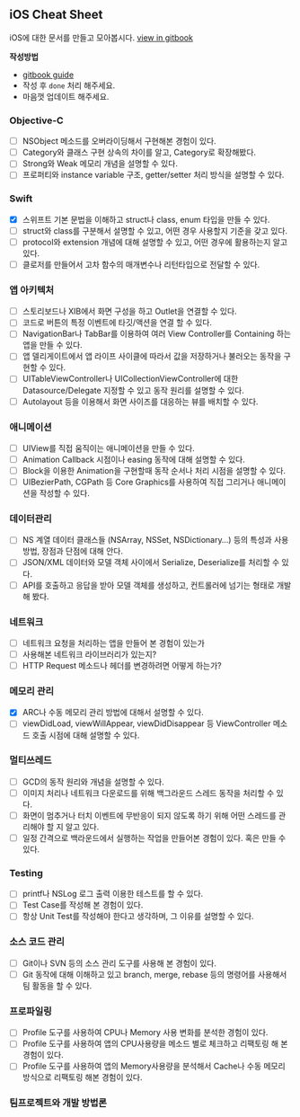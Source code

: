 ## iOS Cheat Sheet

iOS에 대한 문서를 만들고 모아봅시다.
[view in gitbook](https://hoemoon.gitbooks.io/ios-cheat-sheet/)

**작성방법**
- [gitbook guide](https://toolchain.gitbook.com/pages.html)
- 작성 후 `done` 처리 해주세요.
- 마음껏 업데이트 해주세요.

### Objective-C
- [ ] NSObject 메소드를 오버라이딩해서 구현해본 경험이 있다.
- [ ] Category와 클래스 구현 상속의 차이를 알고, Category로 확장해봤다.
- [ ] Strong와 Weak 메모리 개념을 설명할 수 있다.
- [ ] 프로퍼티와 instance variable 구조, getter/setter 처리 방식을 설명할 수 있다.

### Swift
- [x] 스위프트 기본 문법을 이해하고 struct나 class, enum 타입을 만들 수 있다.
- [ ] struct와 class를 구분해서 설명할 수 있고, 어떤 경우 사용할지 기준을 갖고 있다.
- [ ] protocol와 extension 개념에 대해 설명할 수 있고, 어떤 경우에 활용하는지 알고 있다.
- [ ] 클로저를 만들어서 고차 함수의 매개변수나 리턴타입으로 전달할 수 있다.

### 앱 아키텍처
- [ ] 스토리보드나 XIB에서 화면 구성을 하고 Outlet을 연결할 수 있다.
- [ ] 코드로 버튼의 특정 이벤트에 타깃/액션을 연결 할 수 있다.
- [ ] NavigationBar나 TabBar를 이용하여 여러 View Controller를 Containing 하는 앱을 만들 수 있다.
- [ ] 앱 델리게이트에서 앱 라이프 사이클에 따라서 값을 저장하거나 불러오는 동작을 구현할 수 있다.
- [ ] UITableViewController나 UICollectionViewController에 대한 Datasource/Delegate 지정할 수 있고 동작 원리를 설명할 수 있다.
- [ ] Autolayout 등을 이용해서 화면 사이즈를 대응하는 뷰를 배치할 수 있다.

### 애니메이션
- [ ] UIView를 직접 움직이는 애니메이션을 만들 수 있다.
- [ ] Animation Callback 시점이나 easing 동작에 대해 설명할 수 있다.
- [ ] Block을 이용한 Animation을 구현할때 동작 순서나 처리 시점을 설명할 수 있다.
- [ ] UIBezierPath, CGPath 등 Core Graphics를 사용하여 직접 그리거나 애니메이션을 작성할 수 있다.

### 데이터관리
- [ ] NS 계열 데이터 클래스들 (NSArray, NSSet, NSDictionary…) 등의 특성과 사용 방법, 장점과 단점에 대해 안다.
- [ ] JSON/XML 데이터와 모델 객체 사이에서 Serialize, Deserialize를 처리할 수 있다.
- [ ] API를 호출하고 응답을 받아 모델 객체를 생성하고, 컨트롤러에 넘기는 형태로 개발해 봤다.

### 네트워크
- [ ] 네트워크 요청을 처리하는 앱을 만들어 본 경험이 있는가
- [ ] 사용해본 네트워크 라이브러리가 있는지?
- [ ] HTTP Request 메소드나 헤더를 변경하려면 어떻게 하는가?

### 메모리 관리
- [x] ARC나 수동 메모리 관리 방법에 대해서 설명할 수 있다.
- [ ] viewDidLoad, viewWillAppear, viewDidDisappear 등 ViewController 메소드 호출 시점에 대해 설명할 수 있다.

### 멀티쓰레드
- [ ] GCD의 동작 원리와 개념을 설명할 수 있다.
- [ ] 이미지 처리나 네트워크 다운로드를 위해 백그라운드 스레드 동작을 처리할 수 있다.
- [ ] 화면이 멈추거나 터치 이벤트에 무반응이 되지 않도록 하기 위해 어떤 스레드를 관리해야 할 지 알고 있다.
- [ ] 일정 간격으로 백라운드에서 실행하는 작업을 만들어본 경험이 있다. 혹은 만들 수 있다.

### Testing
- [ ] printf나 NSLog 로그 출력 이용한 테스트를 할 수 있다.
- [ ] Test Case를 작성해 본 경험이 있다.
- [ ] 항상 Unit Test를 작성해야 한다고 생각하며, 그 이유를 설명할 수 있다.

### 소스 코드 관리
- [ ] Git이나 SVN 등의 소스 관리 도구를 사용해 본 경험이 있다.
- [ ] Git 동작에 대해 이해하고 있고 branch, merge, rebase 등의 명령어를 사용해서 팀 활동을 할 수 있다.

### 프로파일링
- [ ] Profile 도구를 사용하여 CPU나 Memory 사용 변화를 분석한 경험이 있다.
- [ ] Profile 도구를 사용하여 앱의 CPU사용량을 메소드 별로 체크하고 리팩토링 해 본 경험이 있다.
- [ ] Profile 도구를 사용하여 앱의 Memory사용량을 분석해서 Cache나 수동 메모리 방식으로 리팩토링 해본 경험이 있다.

### 팀프로젝트와 개발 방법론